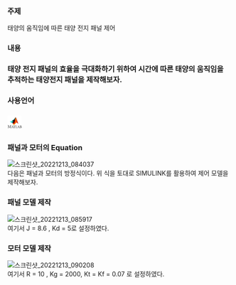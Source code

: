 <h3>주제</h3>
태양의 움직임에 따른 태양 전지 패널 제어
<h3>내용<h3> 
태양 전지 패널의 효율을 극대화하기 위하여 시간에 따른 태양의 움직임을 추적하는 태양전지 패널을 제작해보자.<br/>
<h3>사용언어<h3>  
  
<img src="https://raw.githubusercontent.com/github/explore/80688e429a7d4ef2fca1e82350fe8e3517d3494d/topics/matlab/matlab.png" width="32" height="32" class="d-block rounded-1 mr-3 flex-shrink-0" alt="matlab logo">

<h3>패널과 모터의 Equation</h3> 

![스크린샷_20221213_084037](https://user-images.githubusercontent.com/87568714/207310432-024e000a-359c-4d4b-90dd-0f019f04ebb4.png)<br/>
다음은 패널과 모터의 방정식이다. 위 식을 토대로 SIMULINK를 활용하여 제어 모델을 제작해보자.

<h3>패널 모델 제작</h3>

![스크린샷_20221213_085917](https://user-images.githubusercontent.com/87568714/207312289-ddacc9de-3934-4db6-b0e5-ad3fe0381a1a.png)<br/>
여기서 J = 8.6 , Kd = 5로 설정하였다.

<h3>모터 모델 제작</h3>
  
![스크린샷_20221213_090208](https://user-images.githubusercontent.com/87568714/207312753-b569ef07-fd68-4d43-a938-dbd5cec05e3b.png)<br/>
여기서 R = 10 , Kg = 2000, Kt = Kf = 0.07 로 설정하였다.
